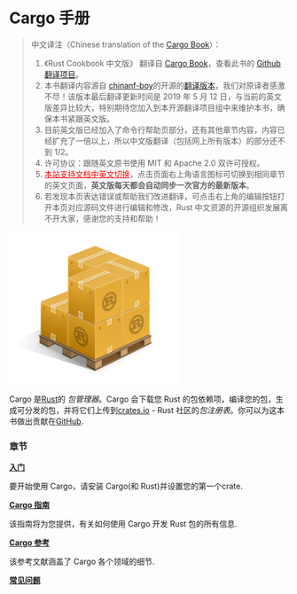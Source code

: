 # Cargo 手册

> 中文译注（Chinese translation of the [Cargo Book][cargo-book]）：
>
> 1. 《Rust Cookbook 中文版》 翻译自 [Cargo Book][cargo-book]，查看此书的 [Github 翻译项目][cargo-book-cn]。
> 2. 本书翻译内容源自 [chinanf-boy]的开源的[翻译版本][chinanf-boy-cargo]，我们对原译者感激不尽！该版本最后翻译更新时间是 2019 年 5 月 12 日，与当前的英文版差异比较大，特别期待您加入到本开源翻译项目组中来维护本书，确保本书紧跟英文版。
> 3. 目前英文版已经加入了命令行帮助页部分，还有其他章节内容，内容已经扩充了一倍以上，所以中文版翻译（包括网上所有版本）的部分还不到 1/2。
> 4. 许可协议：跟随英文原书使用 MIT 和 Apache 2.0 双许可授权。
> 5. <a href="https://rustwiki.org/zh-CN/cargo" style="color:red;">本站支持文档中英文切换</a>，点击页面右上角语言图标可切换到相同章节的英文页面，**英文版每天都会自动同步一次官方的最新版本**。
> 6. 若发现本页表达错误或帮助我们改进翻译，可点击右上角的编辑按钮打开本页对应源码文件进行编辑和修改，Rust 中文资源的开源组织发展离不开大家，感谢您的支持和帮助！

[cargo-book]: https://doc.rust-lang.org/cargo
[cargo-book-cn]: https://doc.rust-lang.org/cargo-cn
[chinanf-boy]: https://github.com/chinanf-boy
[chinanf-boy-cargo]: https://github.com/chinanf-boy/cargo-book-zh

![Cargo Logo](images/Cargo-Logo-Small.png)

Cargo 是[Rust]的 _包管理器_。Cargo 会下载您 Rust 的包依赖项，编译您的包，生成可分发的包，并将它们上传到[crates.io] - Rust 社区的*包注册表*。你可以为这本书做出贡献在[GitHub].

### 章节

**[入门](getting-started/index.md)**

要开始使用 Cargo，请安装 Cargo(和 Rust)并设置您的第一个crate.

**[Cargo 指南](guide/index.md)**

该指南将为您提供，有关如何使用 Cargo 开发 Rust 包的所有信息.

**[Cargo 参考](reference/index.md)**

该参考文献涵盖了 Cargo 各个领域的细节.

**[常见问题](faq.md)**

[rust]: https://www.rust-lang.org/
[crates.io]: https://crates.io/
[github]: https://github.com/rust-lang/cargo/tree/master/src/doc/src

